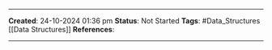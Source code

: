 _____
**Created**: 24-10-2024 01:36 pm
**Status**: Not Started
**Tags**: #Data_Structures [[Data Structures]]
**References**: 
______

